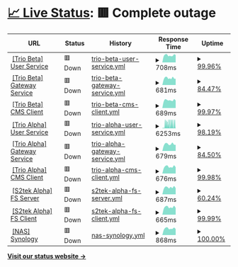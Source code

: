 # [📈 Live Status](https://nguyenvanthi.github.io/uptime): <!--live status--> **🟥 Complete outage**

<!--start: status pages-->
<!-- This summary is generated by Upptime (https://github.com/upptime/upptime) -->
<!-- Do not edit this manually, your changes will be overwritten -->
<!-- prettier-ignore -->
| URL | Status | History | Response Time | Uptime |
| --- | ------ | ------- | ------------- | ------ |
| <img alt="" src="https://icons.duckduckgo.com/ip3/user-service.uat.s2tek.net.ico" height="13"> [[Trio Beta] User Service](https://user-service.uat.s2tek.net/health) | 🟥 Down | [trio-beta-user-service.yml](https://github.com/nguyenvanthi/uptime/commits/HEAD/history/trio-beta-user-service.yml) | <details><summary><img alt="Response time graph" src="./graphs/trio-beta-user-service/response-time-week.png" height="20"> 708ms</summary><br><a href="https://nguyenvanthi.github.io/uptime/history/trio-beta-user-service"><img alt="Response time 1619" src="https://img.shields.io/endpoint?url=https%3A%2F%2Fraw.githubusercontent.com%2Fnguyenvanthi%2Fuptime%2FHEAD%2Fapi%2Ftrio-beta-user-service%2Fresponse-time.json"></a><br><a href="https://nguyenvanthi.github.io/uptime/history/trio-beta-user-service"><img alt="24-hour response time 740" src="https://img.shields.io/endpoint?url=https%3A%2F%2Fraw.githubusercontent.com%2Fnguyenvanthi%2Fuptime%2FHEAD%2Fapi%2Ftrio-beta-user-service%2Fresponse-time-day.json"></a><br><a href="https://nguyenvanthi.github.io/uptime/history/trio-beta-user-service"><img alt="7-day response time 708" src="https://img.shields.io/endpoint?url=https%3A%2F%2Fraw.githubusercontent.com%2Fnguyenvanthi%2Fuptime%2FHEAD%2Fapi%2Ftrio-beta-user-service%2Fresponse-time-week.json"></a><br><a href="https://nguyenvanthi.github.io/uptime/history/trio-beta-user-service"><img alt="30-day response time 1926" src="https://img.shields.io/endpoint?url=https%3A%2F%2Fraw.githubusercontent.com%2Fnguyenvanthi%2Fuptime%2FHEAD%2Fapi%2Ftrio-beta-user-service%2Fresponse-time-month.json"></a><br><a href="https://nguyenvanthi.github.io/uptime/history/trio-beta-user-service"><img alt="1-year response time 1619" src="https://img.shields.io/endpoint?url=https%3A%2F%2Fraw.githubusercontent.com%2Fnguyenvanthi%2Fuptime%2FHEAD%2Fapi%2Ftrio-beta-user-service%2Fresponse-time-year.json"></a></details> | <details><summary><a href="https://nguyenvanthi.github.io/uptime/history/trio-beta-user-service">99.96%</a></summary><a href="https://nguyenvanthi.github.io/uptime/history/trio-beta-user-service"><img alt="All-time uptime 99.37%" src="https://img.shields.io/endpoint?url=https%3A%2F%2Fraw.githubusercontent.com%2Fnguyenvanthi%2Fuptime%2FHEAD%2Fapi%2Ftrio-beta-user-service%2Fuptime.json"></a><br><a href="https://nguyenvanthi.github.io/uptime/history/trio-beta-user-service"><img alt="24-hour uptime 99.69%" src="https://img.shields.io/endpoint?url=https%3A%2F%2Fraw.githubusercontent.com%2Fnguyenvanthi%2Fuptime%2FHEAD%2Fapi%2Ftrio-beta-user-service%2Fuptime-day.json"></a><br><a href="https://nguyenvanthi.github.io/uptime/history/trio-beta-user-service"><img alt="7-day uptime 99.96%" src="https://img.shields.io/endpoint?url=https%3A%2F%2Fraw.githubusercontent.com%2Fnguyenvanthi%2Fuptime%2FHEAD%2Fapi%2Ftrio-beta-user-service%2Fuptime-week.json"></a><br><a href="https://nguyenvanthi.github.io/uptime/history/trio-beta-user-service"><img alt="30-day uptime 99.20%" src="https://img.shields.io/endpoint?url=https%3A%2F%2Fraw.githubusercontent.com%2Fnguyenvanthi%2Fuptime%2FHEAD%2Fapi%2Ftrio-beta-user-service%2Fuptime-month.json"></a><br><a href="https://nguyenvanthi.github.io/uptime/history/trio-beta-user-service"><img alt="1-year uptime 99.37%" src="https://img.shields.io/endpoint?url=https%3A%2F%2Fraw.githubusercontent.com%2Fnguyenvanthi%2Fuptime%2FHEAD%2Fapi%2Ftrio-beta-user-service%2Fuptime-year.json"></a></details>
| <img alt="" src="https://icons.duckduckgo.com/ip3/gateway-service.uat.s2tek.net.ico" height="13"> [[Trio Beta] Gateway Service](https://gateway-service.uat.s2tek.net/health) | 🟥 Down | [trio-beta-gateway-service.yml](https://github.com/nguyenvanthi/uptime/commits/HEAD/history/trio-beta-gateway-service.yml) | <details><summary><img alt="Response time graph" src="./graphs/trio-beta-gateway-service/response-time-week.png" height="20"> 681ms</summary><br><a href="https://nguyenvanthi.github.io/uptime/history/trio-beta-gateway-service"><img alt="Response time 700" src="https://img.shields.io/endpoint?url=https%3A%2F%2Fraw.githubusercontent.com%2Fnguyenvanthi%2Fuptime%2FHEAD%2Fapi%2Ftrio-beta-gateway-service%2Fresponse-time.json"></a><br><a href="https://nguyenvanthi.github.io/uptime/history/trio-beta-gateway-service"><img alt="24-hour response time 630" src="https://img.shields.io/endpoint?url=https%3A%2F%2Fraw.githubusercontent.com%2Fnguyenvanthi%2Fuptime%2FHEAD%2Fapi%2Ftrio-beta-gateway-service%2Fresponse-time-day.json"></a><br><a href="https://nguyenvanthi.github.io/uptime/history/trio-beta-gateway-service"><img alt="7-day response time 681" src="https://img.shields.io/endpoint?url=https%3A%2F%2Fraw.githubusercontent.com%2Fnguyenvanthi%2Fuptime%2FHEAD%2Fapi%2Ftrio-beta-gateway-service%2Fresponse-time-week.json"></a><br><a href="https://nguyenvanthi.github.io/uptime/history/trio-beta-gateway-service"><img alt="30-day response time 704" src="https://img.shields.io/endpoint?url=https%3A%2F%2Fraw.githubusercontent.com%2Fnguyenvanthi%2Fuptime%2FHEAD%2Fapi%2Ftrio-beta-gateway-service%2Fresponse-time-month.json"></a><br><a href="https://nguyenvanthi.github.io/uptime/history/trio-beta-gateway-service"><img alt="1-year response time 700" src="https://img.shields.io/endpoint?url=https%3A%2F%2Fraw.githubusercontent.com%2Fnguyenvanthi%2Fuptime%2FHEAD%2Fapi%2Ftrio-beta-gateway-service%2Fresponse-time-year.json"></a></details> | <details><summary><a href="https://nguyenvanthi.github.io/uptime/history/trio-beta-gateway-service">84.47%</a></summary><a href="https://nguyenvanthi.github.io/uptime/history/trio-beta-gateway-service"><img alt="All-time uptime 90.46%" src="https://img.shields.io/endpoint?url=https%3A%2F%2Fraw.githubusercontent.com%2Fnguyenvanthi%2Fuptime%2FHEAD%2Fapi%2Ftrio-beta-gateway-service%2Fuptime.json"></a><br><a href="https://nguyenvanthi.github.io/uptime/history/trio-beta-gateway-service"><img alt="24-hour uptime 69.62%" src="https://img.shields.io/endpoint?url=https%3A%2F%2Fraw.githubusercontent.com%2Fnguyenvanthi%2Fuptime%2FHEAD%2Fapi%2Ftrio-beta-gateway-service%2Fuptime-day.json"></a><br><a href="https://nguyenvanthi.github.io/uptime/history/trio-beta-gateway-service"><img alt="7-day uptime 84.47%" src="https://img.shields.io/endpoint?url=https%3A%2F%2Fraw.githubusercontent.com%2Fnguyenvanthi%2Fuptime%2FHEAD%2Fapi%2Ftrio-beta-gateway-service%2Fuptime-week.json"></a><br><a href="https://nguyenvanthi.github.io/uptime/history/trio-beta-gateway-service"><img alt="30-day uptime 85.59%" src="https://img.shields.io/endpoint?url=https%3A%2F%2Fraw.githubusercontent.com%2Fnguyenvanthi%2Fuptime%2FHEAD%2Fapi%2Ftrio-beta-gateway-service%2Fuptime-month.json"></a><br><a href="https://nguyenvanthi.github.io/uptime/history/trio-beta-gateway-service"><img alt="1-year uptime 90.46%" src="https://img.shields.io/endpoint?url=https%3A%2F%2Fraw.githubusercontent.com%2Fnguyenvanthi%2Fuptime%2FHEAD%2Fapi%2Ftrio-beta-gateway-service%2Fuptime-year.json"></a></details>
| <img alt="" src="https://icons.duckduckgo.com/ip3/cms-client.uat.s2tek.net.ico" height="13"> [[Trio Beta] CMS Client](https://cms-client.uat.s2tek.net/) | 🟥 Down | [trio-beta-cms-client.yml](https://github.com/nguyenvanthi/uptime/commits/HEAD/history/trio-beta-cms-client.yml) | <details><summary><img alt="Response time graph" src="./graphs/trio-beta-cms-client/response-time-week.png" height="20"> 689ms</summary><br><a href="https://nguyenvanthi.github.io/uptime/history/trio-beta-cms-client"><img alt="Response time 586" src="https://img.shields.io/endpoint?url=https%3A%2F%2Fraw.githubusercontent.com%2Fnguyenvanthi%2Fuptime%2FHEAD%2Fapi%2Ftrio-beta-cms-client%2Fresponse-time.json"></a><br><a href="https://nguyenvanthi.github.io/uptime/history/trio-beta-cms-client"><img alt="24-hour response time 662" src="https://img.shields.io/endpoint?url=https%3A%2F%2Fraw.githubusercontent.com%2Fnguyenvanthi%2Fuptime%2FHEAD%2Fapi%2Ftrio-beta-cms-client%2Fresponse-time-day.json"></a><br><a href="https://nguyenvanthi.github.io/uptime/history/trio-beta-cms-client"><img alt="7-day response time 689" src="https://img.shields.io/endpoint?url=https%3A%2F%2Fraw.githubusercontent.com%2Fnguyenvanthi%2Fuptime%2FHEAD%2Fapi%2Ftrio-beta-cms-client%2Fresponse-time-week.json"></a><br><a href="https://nguyenvanthi.github.io/uptime/history/trio-beta-cms-client"><img alt="30-day response time 693" src="https://img.shields.io/endpoint?url=https%3A%2F%2Fraw.githubusercontent.com%2Fnguyenvanthi%2Fuptime%2FHEAD%2Fapi%2Ftrio-beta-cms-client%2Fresponse-time-month.json"></a><br><a href="https://nguyenvanthi.github.io/uptime/history/trio-beta-cms-client"><img alt="1-year response time 586" src="https://img.shields.io/endpoint?url=https%3A%2F%2Fraw.githubusercontent.com%2Fnguyenvanthi%2Fuptime%2FHEAD%2Fapi%2Ftrio-beta-cms-client%2Fresponse-time-year.json"></a></details> | <details><summary><a href="https://nguyenvanthi.github.io/uptime/history/trio-beta-cms-client">99.97%</a></summary><a href="https://nguyenvanthi.github.io/uptime/history/trio-beta-cms-client"><img alt="All-time uptime 99.55%" src="https://img.shields.io/endpoint?url=https%3A%2F%2Fraw.githubusercontent.com%2Fnguyenvanthi%2Fuptime%2FHEAD%2Fapi%2Ftrio-beta-cms-client%2Fuptime.json"></a><br><a href="https://nguyenvanthi.github.io/uptime/history/trio-beta-cms-client"><img alt="24-hour uptime 99.77%" src="https://img.shields.io/endpoint?url=https%3A%2F%2Fraw.githubusercontent.com%2Fnguyenvanthi%2Fuptime%2FHEAD%2Fapi%2Ftrio-beta-cms-client%2Fuptime-day.json"></a><br><a href="https://nguyenvanthi.github.io/uptime/history/trio-beta-cms-client"><img alt="7-day uptime 99.97%" src="https://img.shields.io/endpoint?url=https%3A%2F%2Fraw.githubusercontent.com%2Fnguyenvanthi%2Fuptime%2FHEAD%2Fapi%2Ftrio-beta-cms-client%2Fuptime-week.json"></a><br><a href="https://nguyenvanthi.github.io/uptime/history/trio-beta-cms-client"><img alt="30-day uptime 99.48%" src="https://img.shields.io/endpoint?url=https%3A%2F%2Fraw.githubusercontent.com%2Fnguyenvanthi%2Fuptime%2FHEAD%2Fapi%2Ftrio-beta-cms-client%2Fuptime-month.json"></a><br><a href="https://nguyenvanthi.github.io/uptime/history/trio-beta-cms-client"><img alt="1-year uptime 99.55%" src="https://img.shields.io/endpoint?url=https%3A%2F%2Fraw.githubusercontent.com%2Fnguyenvanthi%2Fuptime%2FHEAD%2Fapi%2Ftrio-beta-cms-client%2Fuptime-year.json"></a></details>
| <img alt="" src="https://icons.duckduckgo.com/ip3/user-service.trio.s2tek.net.ico" height="13"> [[Trio Alpha] User Service](https://user-service.trio.s2tek.net/health) | 🟥 Down | [trio-alpha-user-service.yml](https://github.com/nguyenvanthi/uptime/commits/HEAD/history/trio-alpha-user-service.yml) | <details><summary><img alt="Response time graph" src="./graphs/trio-alpha-user-service/response-time-week.png" height="20"> 6253ms</summary><br><a href="https://nguyenvanthi.github.io/uptime/history/trio-alpha-user-service"><img alt="Response time 3528" src="https://img.shields.io/endpoint?url=https%3A%2F%2Fraw.githubusercontent.com%2Fnguyenvanthi%2Fuptime%2FHEAD%2Fapi%2Ftrio-alpha-user-service%2Fresponse-time.json"></a><br><a href="https://nguyenvanthi.github.io/uptime/history/trio-alpha-user-service"><img alt="24-hour response time 686" src="https://img.shields.io/endpoint?url=https%3A%2F%2Fraw.githubusercontent.com%2Fnguyenvanthi%2Fuptime%2FHEAD%2Fapi%2Ftrio-alpha-user-service%2Fresponse-time-day.json"></a><br><a href="https://nguyenvanthi.github.io/uptime/history/trio-alpha-user-service"><img alt="7-day response time 6253" src="https://img.shields.io/endpoint?url=https%3A%2F%2Fraw.githubusercontent.com%2Fnguyenvanthi%2Fuptime%2FHEAD%2Fapi%2Ftrio-alpha-user-service%2Fresponse-time-week.json"></a><br><a href="https://nguyenvanthi.github.io/uptime/history/trio-alpha-user-service"><img alt="30-day response time 4255" src="https://img.shields.io/endpoint?url=https%3A%2F%2Fraw.githubusercontent.com%2Fnguyenvanthi%2Fuptime%2FHEAD%2Fapi%2Ftrio-alpha-user-service%2Fresponse-time-month.json"></a><br><a href="https://nguyenvanthi.github.io/uptime/history/trio-alpha-user-service"><img alt="1-year response time 3528" src="https://img.shields.io/endpoint?url=https%3A%2F%2Fraw.githubusercontent.com%2Fnguyenvanthi%2Fuptime%2FHEAD%2Fapi%2Ftrio-alpha-user-service%2Fresponse-time-year.json"></a></details> | <details><summary><a href="https://nguyenvanthi.github.io/uptime/history/trio-alpha-user-service">98.19%</a></summary><a href="https://nguyenvanthi.github.io/uptime/history/trio-alpha-user-service"><img alt="All-time uptime 99.29%" src="https://img.shields.io/endpoint?url=https%3A%2F%2Fraw.githubusercontent.com%2Fnguyenvanthi%2Fuptime%2FHEAD%2Fapi%2Ftrio-alpha-user-service%2Fuptime.json"></a><br><a href="https://nguyenvanthi.github.io/uptime/history/trio-alpha-user-service"><img alt="24-hour uptime 99.80%" src="https://img.shields.io/endpoint?url=https%3A%2F%2Fraw.githubusercontent.com%2Fnguyenvanthi%2Fuptime%2FHEAD%2Fapi%2Ftrio-alpha-user-service%2Fuptime-day.json"></a><br><a href="https://nguyenvanthi.github.io/uptime/history/trio-alpha-user-service"><img alt="7-day uptime 98.19%" src="https://img.shields.io/endpoint?url=https%3A%2F%2Fraw.githubusercontent.com%2Fnguyenvanthi%2Fuptime%2FHEAD%2Fapi%2Ftrio-alpha-user-service%2Fuptime-week.json"></a><br><a href="https://nguyenvanthi.github.io/uptime/history/trio-alpha-user-service"><img alt="30-day uptime 99.07%" src="https://img.shields.io/endpoint?url=https%3A%2F%2Fraw.githubusercontent.com%2Fnguyenvanthi%2Fuptime%2FHEAD%2Fapi%2Ftrio-alpha-user-service%2Fuptime-month.json"></a><br><a href="https://nguyenvanthi.github.io/uptime/history/trio-alpha-user-service"><img alt="1-year uptime 99.29%" src="https://img.shields.io/endpoint?url=https%3A%2F%2Fraw.githubusercontent.com%2Fnguyenvanthi%2Fuptime%2FHEAD%2Fapi%2Ftrio-alpha-user-service%2Fuptime-year.json"></a></details>
| <img alt="" src="https://icons.duckduckgo.com/ip3/gateway-service.trio.s2tek.net.ico" height="13"> [[Trio Alpha] Gateway Service](https://gateway-service.trio.s2tek.net/health) | 🟥 Down | [trio-alpha-gateway-service.yml](https://github.com/nguyenvanthi/uptime/commits/HEAD/history/trio-alpha-gateway-service.yml) | <details><summary><img alt="Response time graph" src="./graphs/trio-alpha-gateway-service/response-time-week.png" height="20"> 679ms</summary><br><a href="https://nguyenvanthi.github.io/uptime/history/trio-alpha-gateway-service"><img alt="Response time 683" src="https://img.shields.io/endpoint?url=https%3A%2F%2Fraw.githubusercontent.com%2Fnguyenvanthi%2Fuptime%2FHEAD%2Fapi%2Ftrio-alpha-gateway-service%2Fresponse-time.json"></a><br><a href="https://nguyenvanthi.github.io/uptime/history/trio-alpha-gateway-service"><img alt="24-hour response time 622" src="https://img.shields.io/endpoint?url=https%3A%2F%2Fraw.githubusercontent.com%2Fnguyenvanthi%2Fuptime%2FHEAD%2Fapi%2Ftrio-alpha-gateway-service%2Fresponse-time-day.json"></a><br><a href="https://nguyenvanthi.github.io/uptime/history/trio-alpha-gateway-service"><img alt="7-day response time 679" src="https://img.shields.io/endpoint?url=https%3A%2F%2Fraw.githubusercontent.com%2Fnguyenvanthi%2Fuptime%2FHEAD%2Fapi%2Ftrio-alpha-gateway-service%2Fresponse-time-week.json"></a><br><a href="https://nguyenvanthi.github.io/uptime/history/trio-alpha-gateway-service"><img alt="30-day response time 683" src="https://img.shields.io/endpoint?url=https%3A%2F%2Fraw.githubusercontent.com%2Fnguyenvanthi%2Fuptime%2FHEAD%2Fapi%2Ftrio-alpha-gateway-service%2Fresponse-time-month.json"></a><br><a href="https://nguyenvanthi.github.io/uptime/history/trio-alpha-gateway-service"><img alt="1-year response time 683" src="https://img.shields.io/endpoint?url=https%3A%2F%2Fraw.githubusercontent.com%2Fnguyenvanthi%2Fuptime%2FHEAD%2Fapi%2Ftrio-alpha-gateway-service%2Fresponse-time-year.json"></a></details> | <details><summary><a href="https://nguyenvanthi.github.io/uptime/history/trio-alpha-gateway-service">84.50%</a></summary><a href="https://nguyenvanthi.github.io/uptime/history/trio-alpha-gateway-service"><img alt="All-time uptime 90.34%" src="https://img.shields.io/endpoint?url=https%3A%2F%2Fraw.githubusercontent.com%2Fnguyenvanthi%2Fuptime%2FHEAD%2Fapi%2Ftrio-alpha-gateway-service%2Fuptime.json"></a><br><a href="https://nguyenvanthi.github.io/uptime/history/trio-alpha-gateway-service"><img alt="24-hour uptime 69.73%" src="https://img.shields.io/endpoint?url=https%3A%2F%2Fraw.githubusercontent.com%2Fnguyenvanthi%2Fuptime%2FHEAD%2Fapi%2Ftrio-alpha-gateway-service%2Fuptime-day.json"></a><br><a href="https://nguyenvanthi.github.io/uptime/history/trio-alpha-gateway-service"><img alt="7-day uptime 84.50%" src="https://img.shields.io/endpoint?url=https%3A%2F%2Fraw.githubusercontent.com%2Fnguyenvanthi%2Fuptime%2FHEAD%2Fapi%2Ftrio-alpha-gateway-service%2Fuptime-week.json"></a><br><a href="https://nguyenvanthi.github.io/uptime/history/trio-alpha-gateway-service"><img alt="30-day uptime 85.40%" src="https://img.shields.io/endpoint?url=https%3A%2F%2Fraw.githubusercontent.com%2Fnguyenvanthi%2Fuptime%2FHEAD%2Fapi%2Ftrio-alpha-gateway-service%2Fuptime-month.json"></a><br><a href="https://nguyenvanthi.github.io/uptime/history/trio-alpha-gateway-service"><img alt="1-year uptime 90.34%" src="https://img.shields.io/endpoint?url=https%3A%2F%2Fraw.githubusercontent.com%2Fnguyenvanthi%2Fuptime%2FHEAD%2Fapi%2Ftrio-alpha-gateway-service%2Fuptime-year.json"></a></details>
| <img alt="" src="https://icons.duckduckgo.com/ip3/cms-client.trio.s2tek.net.ico" height="13"> [[Trio Alpha] CMS Client](https://cms-client.trio.s2tek.net/) | 🟥 Down | [trio-alpha-cms-client.yml](https://github.com/nguyenvanthi/uptime/commits/HEAD/history/trio-alpha-cms-client.yml) | <details><summary><img alt="Response time graph" src="./graphs/trio-alpha-cms-client/response-time-week.png" height="20"> 676ms</summary><br><a href="https://nguyenvanthi.github.io/uptime/history/trio-alpha-cms-client"><img alt="Response time 680" src="https://img.shields.io/endpoint?url=https%3A%2F%2Fraw.githubusercontent.com%2Fnguyenvanthi%2Fuptime%2FHEAD%2Fapi%2Ftrio-alpha-cms-client%2Fresponse-time.json"></a><br><a href="https://nguyenvanthi.github.io/uptime/history/trio-alpha-cms-client"><img alt="24-hour response time 625" src="https://img.shields.io/endpoint?url=https%3A%2F%2Fraw.githubusercontent.com%2Fnguyenvanthi%2Fuptime%2FHEAD%2Fapi%2Ftrio-alpha-cms-client%2Fresponse-time-day.json"></a><br><a href="https://nguyenvanthi.github.io/uptime/history/trio-alpha-cms-client"><img alt="7-day response time 676" src="https://img.shields.io/endpoint?url=https%3A%2F%2Fraw.githubusercontent.com%2Fnguyenvanthi%2Fuptime%2FHEAD%2Fapi%2Ftrio-alpha-cms-client%2Fresponse-time-week.json"></a><br><a href="https://nguyenvanthi.github.io/uptime/history/trio-alpha-cms-client"><img alt="30-day response time 682" src="https://img.shields.io/endpoint?url=https%3A%2F%2Fraw.githubusercontent.com%2Fnguyenvanthi%2Fuptime%2FHEAD%2Fapi%2Ftrio-alpha-cms-client%2Fresponse-time-month.json"></a><br><a href="https://nguyenvanthi.github.io/uptime/history/trio-alpha-cms-client"><img alt="1-year response time 680" src="https://img.shields.io/endpoint?url=https%3A%2F%2Fraw.githubusercontent.com%2Fnguyenvanthi%2Fuptime%2FHEAD%2Fapi%2Ftrio-alpha-cms-client%2Fresponse-time-year.json"></a></details> | <details><summary><a href="https://nguyenvanthi.github.io/uptime/history/trio-alpha-cms-client">99.98%</a></summary><a href="https://nguyenvanthi.github.io/uptime/history/trio-alpha-cms-client"><img alt="All-time uptime 99.56%" src="https://img.shields.io/endpoint?url=https%3A%2F%2Fraw.githubusercontent.com%2Fnguyenvanthi%2Fuptime%2FHEAD%2Fapi%2Ftrio-alpha-cms-client%2Fuptime.json"></a><br><a href="https://nguyenvanthi.github.io/uptime/history/trio-alpha-cms-client"><img alt="24-hour uptime 99.88%" src="https://img.shields.io/endpoint?url=https%3A%2F%2Fraw.githubusercontent.com%2Fnguyenvanthi%2Fuptime%2FHEAD%2Fapi%2Ftrio-alpha-cms-client%2Fuptime-day.json"></a><br><a href="https://nguyenvanthi.github.io/uptime/history/trio-alpha-cms-client"><img alt="7-day uptime 99.98%" src="https://img.shields.io/endpoint?url=https%3A%2F%2Fraw.githubusercontent.com%2Fnguyenvanthi%2Fuptime%2FHEAD%2Fapi%2Ftrio-alpha-cms-client%2Fuptime-week.json"></a><br><a href="https://nguyenvanthi.github.io/uptime/history/trio-alpha-cms-client"><img alt="30-day uptime 99.49%" src="https://img.shields.io/endpoint?url=https%3A%2F%2Fraw.githubusercontent.com%2Fnguyenvanthi%2Fuptime%2FHEAD%2Fapi%2Ftrio-alpha-cms-client%2Fuptime-month.json"></a><br><a href="https://nguyenvanthi.github.io/uptime/history/trio-alpha-cms-client"><img alt="1-year uptime 99.56%" src="https://img.shields.io/endpoint?url=https%3A%2F%2Fraw.githubusercontent.com%2Fnguyenvanthi%2Fuptime%2FHEAD%2Fapi%2Ftrio-alpha-cms-client%2Fuptime-year.json"></a></details>
| <img alt="" src="https://icons.duckduckgo.com/ip3/fishing-card-server.s2tek.net.ico" height="13"> [[S2tek Alpha] FS Server](https://fishing-card-server.s2tek.net/health) | 🟥 Down | [s2tek-alpha-fs-server.yml](https://github.com/nguyenvanthi/uptime/commits/HEAD/history/s2tek-alpha-fs-server.yml) | <details><summary><img alt="Response time graph" src="./graphs/s2tek-alpha-fs-server/response-time-week.png" height="20"> 687ms</summary><br><a href="https://nguyenvanthi.github.io/uptime/history/s2tek-alpha-fs-server"><img alt="Response time 684" src="https://img.shields.io/endpoint?url=https%3A%2F%2Fraw.githubusercontent.com%2Fnguyenvanthi%2Fuptime%2FHEAD%2Fapi%2Fs2tek-alpha-fs-server%2Fresponse-time.json"></a><br><a href="https://nguyenvanthi.github.io/uptime/history/s2tek-alpha-fs-server"><img alt="24-hour response time 611" src="https://img.shields.io/endpoint?url=https%3A%2F%2Fraw.githubusercontent.com%2Fnguyenvanthi%2Fuptime%2FHEAD%2Fapi%2Fs2tek-alpha-fs-server%2Fresponse-time-day.json"></a><br><a href="https://nguyenvanthi.github.io/uptime/history/s2tek-alpha-fs-server"><img alt="7-day response time 687" src="https://img.shields.io/endpoint?url=https%3A%2F%2Fraw.githubusercontent.com%2Fnguyenvanthi%2Fuptime%2FHEAD%2Fapi%2Fs2tek-alpha-fs-server%2Fresponse-time-week.json"></a><br><a href="https://nguyenvanthi.github.io/uptime/history/s2tek-alpha-fs-server"><img alt="30-day response time 689" src="https://img.shields.io/endpoint?url=https%3A%2F%2Fraw.githubusercontent.com%2Fnguyenvanthi%2Fuptime%2FHEAD%2Fapi%2Fs2tek-alpha-fs-server%2Fresponse-time-month.json"></a><br><a href="https://nguyenvanthi.github.io/uptime/history/s2tek-alpha-fs-server"><img alt="1-year response time 684" src="https://img.shields.io/endpoint?url=https%3A%2F%2Fraw.githubusercontent.com%2Fnguyenvanthi%2Fuptime%2FHEAD%2Fapi%2Fs2tek-alpha-fs-server%2Fresponse-time-year.json"></a></details> | <details><summary><a href="https://nguyenvanthi.github.io/uptime/history/s2tek-alpha-fs-server">60.24%</a></summary><a href="https://nguyenvanthi.github.io/uptime/history/s2tek-alpha-fs-server"><img alt="All-time uptime 93.59%" src="https://img.shields.io/endpoint?url=https%3A%2F%2Fraw.githubusercontent.com%2Fnguyenvanthi%2Fuptime%2FHEAD%2Fapi%2Fs2tek-alpha-fs-server%2Fuptime.json"></a><br><a href="https://nguyenvanthi.github.io/uptime/history/s2tek-alpha-fs-server"><img alt="24-hour uptime 0.00%" src="https://img.shields.io/endpoint?url=https%3A%2F%2Fraw.githubusercontent.com%2Fnguyenvanthi%2Fuptime%2FHEAD%2Fapi%2Fs2tek-alpha-fs-server%2Fuptime-day.json"></a><br><a href="https://nguyenvanthi.github.io/uptime/history/s2tek-alpha-fs-server"><img alt="7-day uptime 60.24%" src="https://img.shields.io/endpoint?url=https%3A%2F%2Fraw.githubusercontent.com%2Fnguyenvanthi%2Fuptime%2FHEAD%2Fapi%2Fs2tek-alpha-fs-server%2Fuptime-week.json"></a><br><a href="https://nguyenvanthi.github.io/uptime/history/s2tek-alpha-fs-server"><img alt="30-day uptime 90.30%" src="https://img.shields.io/endpoint?url=https%3A%2F%2Fraw.githubusercontent.com%2Fnguyenvanthi%2Fuptime%2FHEAD%2Fapi%2Fs2tek-alpha-fs-server%2Fuptime-month.json"></a><br><a href="https://nguyenvanthi.github.io/uptime/history/s2tek-alpha-fs-server"><img alt="1-year uptime 93.59%" src="https://img.shields.io/endpoint?url=https%3A%2F%2Fraw.githubusercontent.com%2Fnguyenvanthi%2Fuptime%2FHEAD%2Fapi%2Fs2tek-alpha-fs-server%2Fuptime-year.json"></a></details>
| <img alt="" src="https://icons.duckduckgo.com/ip3/fishing-card-client.s2tek.net.ico" height="13"> [[S2tek Alpha] FS Client](https://fishing-card-client.s2tek.net) | 🟥 Down | [s2tek-alpha-fs-client.yml](https://github.com/nguyenvanthi/uptime/commits/HEAD/history/s2tek-alpha-fs-client.yml) | <details><summary><img alt="Response time graph" src="./graphs/s2tek-alpha-fs-client/response-time-week.png" height="20"> 665ms</summary><br><a href="https://nguyenvanthi.github.io/uptime/history/s2tek-alpha-fs-client"><img alt="Response time 676" src="https://img.shields.io/endpoint?url=https%3A%2F%2Fraw.githubusercontent.com%2Fnguyenvanthi%2Fuptime%2FHEAD%2Fapi%2Fs2tek-alpha-fs-client%2Fresponse-time.json"></a><br><a href="https://nguyenvanthi.github.io/uptime/history/s2tek-alpha-fs-client"><img alt="24-hour response time 596" src="https://img.shields.io/endpoint?url=https%3A%2F%2Fraw.githubusercontent.com%2Fnguyenvanthi%2Fuptime%2FHEAD%2Fapi%2Fs2tek-alpha-fs-client%2Fresponse-time-day.json"></a><br><a href="https://nguyenvanthi.github.io/uptime/history/s2tek-alpha-fs-client"><img alt="7-day response time 665" src="https://img.shields.io/endpoint?url=https%3A%2F%2Fraw.githubusercontent.com%2Fnguyenvanthi%2Fuptime%2FHEAD%2Fapi%2Fs2tek-alpha-fs-client%2Fresponse-time-week.json"></a><br><a href="https://nguyenvanthi.github.io/uptime/history/s2tek-alpha-fs-client"><img alt="30-day response time 676" src="https://img.shields.io/endpoint?url=https%3A%2F%2Fraw.githubusercontent.com%2Fnguyenvanthi%2Fuptime%2FHEAD%2Fapi%2Fs2tek-alpha-fs-client%2Fresponse-time-month.json"></a><br><a href="https://nguyenvanthi.github.io/uptime/history/s2tek-alpha-fs-client"><img alt="1-year response time 676" src="https://img.shields.io/endpoint?url=https%3A%2F%2Fraw.githubusercontent.com%2Fnguyenvanthi%2Fuptime%2FHEAD%2Fapi%2Fs2tek-alpha-fs-client%2Fresponse-time-year.json"></a></details> | <details><summary><a href="https://nguyenvanthi.github.io/uptime/history/s2tek-alpha-fs-client">99.99%</a></summary><a href="https://nguyenvanthi.github.io/uptime/history/s2tek-alpha-fs-client"><img alt="All-time uptime 98.63%" src="https://img.shields.io/endpoint?url=https%3A%2F%2Fraw.githubusercontent.com%2Fnguyenvanthi%2Fuptime%2FHEAD%2Fapi%2Fs2tek-alpha-fs-client%2Fuptime.json"></a><br><a href="https://nguyenvanthi.github.io/uptime/history/s2tek-alpha-fs-client"><img alt="24-hour uptime 99.95%" src="https://img.shields.io/endpoint?url=https%3A%2F%2Fraw.githubusercontent.com%2Fnguyenvanthi%2Fuptime%2FHEAD%2Fapi%2Fs2tek-alpha-fs-client%2Fuptime-day.json"></a><br><a href="https://nguyenvanthi.github.io/uptime/history/s2tek-alpha-fs-client"><img alt="7-day uptime 99.99%" src="https://img.shields.io/endpoint?url=https%3A%2F%2Fraw.githubusercontent.com%2Fnguyenvanthi%2Fuptime%2FHEAD%2Fapi%2Fs2tek-alpha-fs-client%2Fuptime-week.json"></a><br><a href="https://nguyenvanthi.github.io/uptime/history/s2tek-alpha-fs-client"><img alt="30-day uptime 98.06%" src="https://img.shields.io/endpoint?url=https%3A%2F%2Fraw.githubusercontent.com%2Fnguyenvanthi%2Fuptime%2FHEAD%2Fapi%2Fs2tek-alpha-fs-client%2Fuptime-month.json"></a><br><a href="https://nguyenvanthi.github.io/uptime/history/s2tek-alpha-fs-client"><img alt="1-year uptime 98.63%" src="https://img.shields.io/endpoint?url=https%3A%2F%2Fraw.githubusercontent.com%2Fnguyenvanthi%2Fuptime%2FHEAD%2Fapi%2Fs2tek-alpha-fs-client%2Fuptime-year.json"></a></details>
| <img alt="" src="https://icons.duckduckgo.com/ip3/nas.s2tek.net.ico" height="13"> [[NAS] Synology](https://nas.s2tek.net) | 🟥 Down | [nas-synology.yml](https://github.com/nguyenvanthi/uptime/commits/HEAD/history/nas-synology.yml) | <details><summary><img alt="Response time graph" src="./graphs/nas-synology/response-time-week.png" height="20"> 868ms</summary><br><a href="https://nguyenvanthi.github.io/uptime/history/nas-synology"><img alt="Response time 1011" src="https://img.shields.io/endpoint?url=https%3A%2F%2Fraw.githubusercontent.com%2Fnguyenvanthi%2Fuptime%2FHEAD%2Fapi%2Fnas-synology%2Fresponse-time.json"></a><br><a href="https://nguyenvanthi.github.io/uptime/history/nas-synology"><img alt="24-hour response time 796" src="https://img.shields.io/endpoint?url=https%3A%2F%2Fraw.githubusercontent.com%2Fnguyenvanthi%2Fuptime%2FHEAD%2Fapi%2Fnas-synology%2Fresponse-time-day.json"></a><br><a href="https://nguyenvanthi.github.io/uptime/history/nas-synology"><img alt="7-day response time 868" src="https://img.shields.io/endpoint?url=https%3A%2F%2Fraw.githubusercontent.com%2Fnguyenvanthi%2Fuptime%2FHEAD%2Fapi%2Fnas-synology%2Fresponse-time-week.json"></a><br><a href="https://nguyenvanthi.github.io/uptime/history/nas-synology"><img alt="30-day response time 856" src="https://img.shields.io/endpoint?url=https%3A%2F%2Fraw.githubusercontent.com%2Fnguyenvanthi%2Fuptime%2FHEAD%2Fapi%2Fnas-synology%2Fresponse-time-month.json"></a><br><a href="https://nguyenvanthi.github.io/uptime/history/nas-synology"><img alt="1-year response time 1011" src="https://img.shields.io/endpoint?url=https%3A%2F%2Fraw.githubusercontent.com%2Fnguyenvanthi%2Fuptime%2FHEAD%2Fapi%2Fnas-synology%2Fresponse-time-year.json"></a></details> | <details><summary><a href="https://nguyenvanthi.github.io/uptime/history/nas-synology">100.00%</a></summary><a href="https://nguyenvanthi.github.io/uptime/history/nas-synology"><img alt="All-time uptime 99.53%" src="https://img.shields.io/endpoint?url=https%3A%2F%2Fraw.githubusercontent.com%2Fnguyenvanthi%2Fuptime%2FHEAD%2Fapi%2Fnas-synology%2Fuptime.json"></a><br><a href="https://nguyenvanthi.github.io/uptime/history/nas-synology"><img alt="24-hour uptime 99.99%" src="https://img.shields.io/endpoint?url=https%3A%2F%2Fraw.githubusercontent.com%2Fnguyenvanthi%2Fuptime%2FHEAD%2Fapi%2Fnas-synology%2Fuptime-day.json"></a><br><a href="https://nguyenvanthi.github.io/uptime/history/nas-synology"><img alt="7-day uptime 100.00%" src="https://img.shields.io/endpoint?url=https%3A%2F%2Fraw.githubusercontent.com%2Fnguyenvanthi%2Fuptime%2FHEAD%2Fapi%2Fnas-synology%2Fuptime-week.json"></a><br><a href="https://nguyenvanthi.github.io/uptime/history/nas-synology"><img alt="30-day uptime 99.49%" src="https://img.shields.io/endpoint?url=https%3A%2F%2Fraw.githubusercontent.com%2Fnguyenvanthi%2Fuptime%2FHEAD%2Fapi%2Fnas-synology%2Fuptime-month.json"></a><br><a href="https://nguyenvanthi.github.io/uptime/history/nas-synology"><img alt="1-year uptime 99.53%" src="https://img.shields.io/endpoint?url=https%3A%2F%2Fraw.githubusercontent.com%2Fnguyenvanthi%2Fuptime%2FHEAD%2Fapi%2Fnas-synology%2Fuptime-year.json"></a></details>

<!--end: status pages-->

[**Visit our status website →**](https://nguyenvanthi.github.io/uptime)
